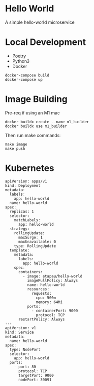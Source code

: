 # Hello World
A simple hello-world microservice

# Local Development
- [Poetry](https://python-poetry.org/)
- Python3
- Docker
```
docker-compose build
docker-compose up
```
# Image Building
Pre-req if using an M1 mac
```
docker buildx create --name m1_builder
docker buildx use m1_builder
```

Then run make commands:
```
make image
make push
```

# Kubernetes

```
apiVersion: apps/v1
kind: Deployment
metadata:
  labels:
    app: hello-world
  name: hello-world
spec:
  replicas: 1
  selector:
    matchLabels:
      app: hello-world
  strategy:
    rollingUpdate:
      maxSurge: 1
      maxUnavailable: 0
    type: RollingUpdate
  template:
    metadata:
      labels:
        app: hello-world
    spec:
      containers:
        - image: etapau/hello-world
          imagePullPolicy: Always
          name: hello-world
          resources:
            requests:
              cpu: 500m
              memory: 64Mi
          ports:
            - containerPort: 9000
              protocol: TCP
      restartPolicy: Always
---
apiVersion: v1
kind: Service
metadata:
  name: hello-world
spec:
  type: NodePort
  selector:
    app: hello-world
  ports:
    - port: 80
      protocol: TCP
      targetPort: 9000
      nodePort: 30091

```